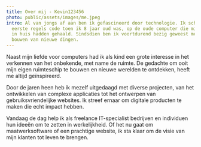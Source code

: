 ```yaml
---
title: Over mij - Kevin123456
photo: public/assets/images/me.jpeg
intro: Al van jongs af aan ben ik gefascineerd door technologie. Ik schreef mijn
  eerste regels code toen ik 8 jaar oud was, op de oude computer die mijn ouders
  in huis hadden gehaald. Sindsdien ben ik voortdurend bezig geweest met het
  bouwen van nieuwe dingen.
---
```

Naast mijn liefde voor computers had ik als kind een grote interesse in het verkennen van het onbekende, met name de ruimte. De gedachte om ooit mijn eigen ruimteschip te bouwen en nieuwe werelden te ontdekken, heeft me altijd geïnspireerd.

Door de jaren heen heb ik mezelf uitgedaagd met diverse projecten, van het ontwikkelen van complexe applicaties tot het ontwerpen van gebruiksvriendelijke websites. Ik streef ernaar om digitale producten te maken die echt impact hebben.

Vandaag de dag help ik als freelance IT-specialist bedrijven en individuen hun ideeën om te zetten in werkelijkheid. Of het nu gaat om maatwerksoftware of een prachtige website, ik sta klaar om de visie van mijn klanten tot leven te brengen.
